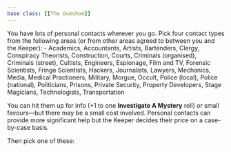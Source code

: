 ```yaml
---
base class: [[The Gumshoe]]
---
```

You have lots of personal contacts wherever you go. Pick four contact types from the following areas (or from other areas agreed to between you and the Keeper):    - Academics, Accountants, Artists, Bartenders, Clergy, Conspiracy Theorists, Construction, Courts, Criminals (organised), Criminals (street), Cultists, Engineers, Espionage, Film and TV, Forensic Scientists, Fringe Scientists, Hackers, Journalists, Lawyers, Mechanics, Media, Medical Practioners, Military, Morgue, Occult, Police (local), Police (national), Politicians, Prisons, Private Security, Property Developers, Stage Magicians, Technologists, Transportation

You can hit them up for info (+1 to one **Investigate A Mystery** roll) or small favours—but there may be a small cost involved. Personal contacts can provide more significant help but the Keeper decides their price on a case-by-case basis.

Then pick one of these:


